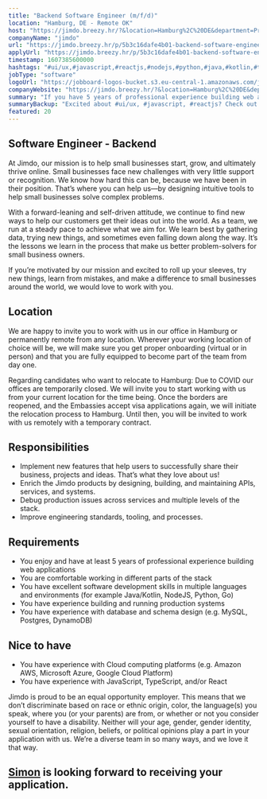 ```yaml
---
title: "Backend Software Engineer (m/f/d)"
location: "Hamburg, DE - Remote OK"
host: "https://jimdo.breezy.hr/?&location=Hamburg%2C%20DE&department=Product%20%26%20Engineering#positions"
companyName: "jimdo"
url: "https://jimdo.breezy.hr/p/5b3c16dafe4b01-backend-software-engineer-m-f-d"
applyUrl: "https://jimdo.breezy.hr/p/5b3c16dafe4b01-backend-software-engineer-m-f-d/apply"
timestamp: 1607385600000
hashtags: "#ui/ux,#javascript,#reactjs,#nodejs,#python,#java,#kotlin,#typescript,#windows,#aws"
jobType: "software"
logoUrl: "https://jobboard-logos-bucket.s3.eu-central-1.amazonaws.com/jimdo"
companyWebsite: "https://jimdo.breezy.hr/?&location=Hamburg%2C%20DE&department=Product%20%26%20Engineering#positions"
summary: "If you have 5 years of professional experience building web applications, Jimdo has a job opening for a backend software engineer"
summaryBackup: "Excited about #ui/ux, #javascript, #reactjs? Check out this job post!"
featured: 20
---
```


## Software Engineer - Backend

At Jimdo, our mission is to help small businesses start, grow, and ultimately thrive online. Small businesses face new challenges with very little support or recognition. We know how hard this can be, because we have been in their position. That’s where you can help us—by designing intuitive tools to help small businesses solve complex problems.

With a forward-leaning and self-driven attitude, we continue to find new ways to help our customers get their ideas out into the world. As a team, we run at a steady pace to achieve what we aim for. We learn best by gathering data, trying new things, and sometimes even falling down along the way. It’s the lessons we learn in the process that make us better problem-solvers for small business owners.

If you’re motivated by our mission and excited to roll up your sleeves, try new things, learn from mistakes, and make a difference to small businesses around the world, we would love to work with you.

## Location

We are happy to invite you to work with us in our office in Hamburg or permanently remote from any location. Wherever your working location of choice will be, we will make sure you get proper onboarding (virtual or in person) and that you are fully equipped to become part of the team from day one.

Regarding candidates who want to relocate to Hamburg: Due to COVID our offices are temporarily closed. We will invite you to start working with us from your current location for the time being. Once the borders are reopened, and the Embassies accept visa applications again, we will initiate the relocation process to Hamburg. Until then, you will be invited to work with us remotely with a temporary contract.

## Responsibilities

*   Implement new features that help users to successfully share their business, projects and ideas. That’s what they love about us!
*   Enrich the Jimdo products by designing, building, and maintaining APIs, services, and systems.
*   Debug production issues across services and multiple levels of the stack.
*   Improve engineering standards, tooling, and processes.

## Requirements

*   You enjoy and have at least 5 years of professional experience building web applications
*   You are comfortable working in different parts of the stack
*   You have excellent software development skills in multiple languages and environments (for example Java/Kotlin, NodeJS, Python, Go)
*   You have experience building and running production systems
*   You have experience with database and schema design (e.g. MySQL, Postgres, DynamoDB)

## Nice to have

*   You have experience with Cloud computing platforms (e.g. Amazon AWS, Microsoft Azure, Google Cloud Platform)
*   You have experience with JavaScript, TypeScript, and/or React

Jimdo is proud to be an equal opportunity employer. This means that we don’t discriminate based on race or ethnic origin, color, the language(s) you speak, where you (or your parents) are from, or whether or not you consider yourself to have a disability. Neither will your age, gender, gender identity, sexual orientation, religion, beliefs, or political opinions play a part in your application with us. We’re a diverse team in so many ways, and we love it that way.

## [Simon](https://www.linkedin.com/in/simon-hartmann-2b374a36/) is looking forward to receiving your application.
